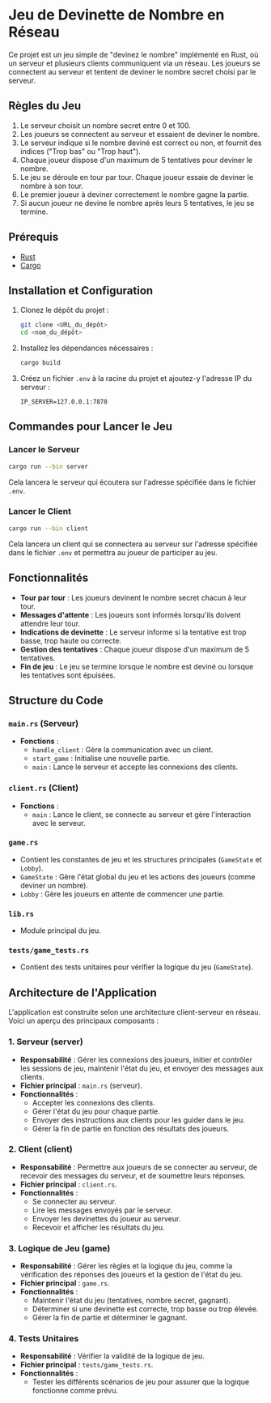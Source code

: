 # Jeu de Devinette de Nombre en Réseau

Ce projet est un jeu simple de "devinez le nombre" implémenté en Rust, où un serveur et plusieurs clients communiquent via un réseau. Les joueurs se connectent au serveur et tentent de deviner le nombre secret choisi par le serveur. 

## Règles du Jeu

1. Le serveur choisit un nombre secret entre 0 et 100.
2. Les joueurs se connectent au serveur et essaient de deviner le nombre.
3. Le serveur indique si le nombre deviné est correct ou non, et fournit des indices ("Trop bas" ou "Trop haut").
4. Chaque joueur dispose d'un maximum de 5 tentatives pour deviner le nombre.
5. Le jeu se déroule en tour par tour. Chaque joueur essaie de deviner le nombre à son tour.
6. Le premier joueur à deviner correctement le nombre gagne la partie.
7. Si aucun joueur ne devine le nombre après leurs 5 tentatives, le jeu se termine.

## Prérequis

- [Rust](https://www.rust-lang.org/tools/install)
- [Cargo](https://doc.rust-lang.org/cargo/getting-started/installation.html)

## Installation et Configuration

1. Clonez le dépôt du projet :
   ```bash
   git clone <URL_du_dépôt>
   cd <nom_du_dépôt>
   ```

2. Installez les dépendances nécessaires :
   ```bash
   cargo build
   ```

3. Créez un fichier `.env` à la racine du projet et ajoutez-y l'adresse IP du serveur :
   ```
   IP_SERVER=127.0.0.1:7878
   ```

## Commandes pour Lancer le Jeu

### Lancer le Serveur

```bash
cargo run --bin server
```

Cela lancera le serveur qui écoutera sur l'adresse spécifiée dans le fichier `.env`.

### Lancer le Client

```bash
cargo run --bin client
```

Cela lancera un client qui se connectera au serveur sur l'adresse spécifiée dans le fichier `.env` et permettra au joueur de participer au jeu.

## Fonctionnalités

- **Tour par tour** : Les joueurs devinent le nombre secret chacun à leur tour.
- **Messages d'attente** : Les joueurs sont informés lorsqu'ils doivent attendre leur tour.
- **Indications de devinette** : Le serveur informe si la tentative est trop basse, trop haute ou correcte.
- **Gestion des tentatives** : Chaque joueur dispose d'un maximum de 5 tentatives.
- **Fin de jeu** : Le jeu se termine lorsque le nombre est deviné ou lorsque les tentatives sont épuisées.

## Structure du Code

### `main.rs` (Serveur)

- **Fonctions** :
  - `handle_client` : Gère la communication avec un client.
  - `start_game` : Initialise une nouvelle partie.
  - `main` : Lance le serveur et accepte les connexions des clients.

### `client.rs` (Client)

- **Fonctions** :
  - `main` : Lance le client, se connecte au serveur et gère l'interaction avec le serveur.

### `game.rs`

- Contient les constantes de jeu et les structures principales (`GameState` et `Lobby`).
- `GameState` : Gère l'état global du jeu et les actions des joueurs (comme deviner un nombre).
- `Lobby` : Gère les joueurs en attente de commencer une partie.

### `lib.rs`

- Module principal du jeu.

### `tests/game_tests.rs`

- Contient des tests unitaires pour vérifier la logique du jeu (`GameState`).

## Architecture de l'Application

L'application est construite selon une architecture client-serveur en réseau. Voici un aperçu des principaux composants :

### 1. Serveur (server)

- **Responsabilité** : Gérer les connexions des joueurs, initier et contrôler les sessions de jeu, maintenir l'état du jeu, et envoyer des messages aux clients.
- **Fichier principal** : `main.rs` (serveur).
- **Fonctionnalités** :
  - Accepter les connexions des clients.
  - Gérer l'état du jeu pour chaque partie.
  - Envoyer des instructions aux clients pour les guider dans le jeu.
  - Gérer la fin de partie en fonction des résultats des joueurs.

### 2. Client (client)

- **Responsabilité** : Permettre aux joueurs de se connecter au serveur, de recevoir des messages du serveur, et de soumettre leurs réponses.
- **Fichier principal** : `client.rs`.
- **Fonctionnalités** :
  - Se connecter au serveur.
  - Lire les messages envoyés par le serveur.
  - Envoyer les devinettes du joueur au serveur.
  - Recevoir et afficher les résultats du jeu.

### 3. Logique de Jeu (game)

- **Responsabilité** : Gérer les règles et la logique du jeu, comme la vérification des réponses des joueurs et la gestion de l'état du jeu.
- **Fichier principal** : `game.rs`.
- **Fonctionnalités** :
  - Maintenir l'état du jeu (tentatives, nombre secret, gagnant).
  - Déterminer si une devinette est correcte, trop basse ou trop élevée.
  - Gérer la fin de partie et déterminer le gagnant.

### 4. Tests Unitaires

- **Responsabilité** : Vérifier la validité de la logique de jeu.
- **Fichier principal** : `tests/game_tests.rs`.
- **Fonctionnalités** :
  - Tester les différents scénarios de jeu pour assurer que la logique fonctionne comme prévu.

